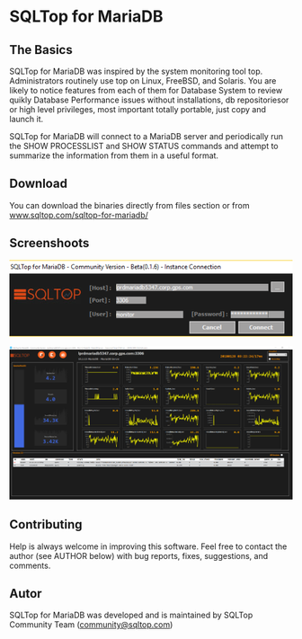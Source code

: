 # SQLTop for MariaDB

## The Basics
SQLTop for MariaDB was inspired by the system monitoring tool top. Administrators routinely use top on Linux, FreeBSD, and Solaris. You are likely to notice features from each of them for Database System to review quikly Database Performance issues without installations, db repositoriesor or high level privileges, most important totally portable, just copy and launch it.

SQLTop for MariaDB will connect to a MariaDB server and periodically run the SHOW PROCESSLIST and SHOW STATUS commands and attempt to summarize the information from them in a useful format.


## Download
You can download the binaries directly from files section or from www.sqltop.com/sqltop-for-mariadb/


## Screenshoots

![](sqltop.mariadb.g002.png)


![](sqltop.mariadb.g001.png)


## Contributing

Help is always welcome in improving this software. Feel free to contact the author (see AUTHOR below) with bug reports, fixes, suggestions, and comments.


## Autor

SQLTop for MariaDB was developed and is maintained by SQLTop Community Team (community@sqltop.com)




